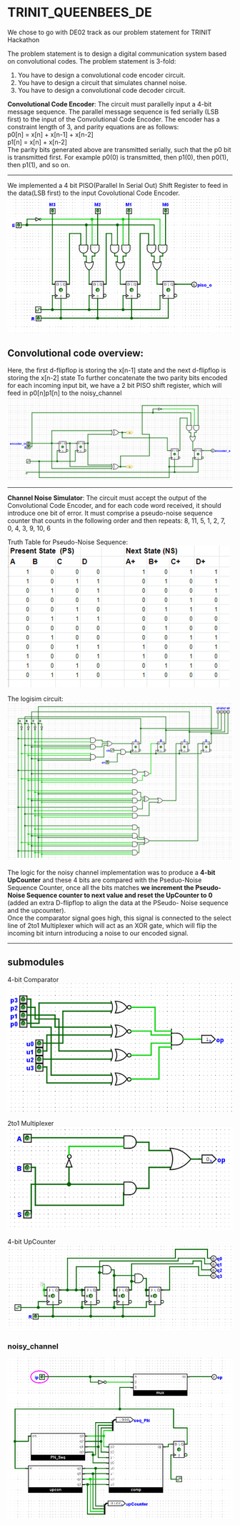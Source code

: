 # TRINIT_QUEENBEES_DE

We chose to go with DE02 track as our problem statement for TRINIT Hackathon<br>

The problem statement is to design a digital communication system based on
convolutional codes. The problem statement is 3-fold:
1. You have to design a convolutional code encoder circuit.
2. You have to design a circuit that simulates channel noise.
3. You have to design a convolutional code decoder circuit.<br>

**Convolutional Code Encoder**: The circuit must parallelly input a 4-bit message
sequence. The parallel message sequence is fed serially (LSB first) to the input of
the Convolutional Code Encoder. The encoder has a constraint length of 3, and
parity equations are as follows:<br>
p0[n] = x[n] + x[n-1] + x[n-2]<br>
p1[n] = x[n] + x[n-2]<br>
The parity bits generated above are transmitted serially, such that the p0 bit is
transmitted first. For example p0(0) is transmitted, then p1(0), then p0(1), then
p1(1), and so on.<br><hr/>

 
 We implemented a 4 bit PISO(Parallel In Serial Out) Shift Register to feed in the data(LSB first) to the input Covolutional Code Encoder.<br>
 ![piso.png](https://github.com/HrishiCoolkarni/TRINIT_QUEENBEES_DE/blob/main/piso.png)<br>
 
 ## Convolutional code overview:<br>
 Here, the first d-flipflop is storing the x[n-1] state and the next d-flipflop is storing the x[n-2] state
 To further concatenate the two parity bits encoded for each incoming input bit, we have a 2 bit PISO shift register, which will feed in p0[n]p1[n] to the noisy_channel<br>
 ![encoding.png](https://github.com/HrishiCoolkarni/TRINIT_QUEENBEES_DE/blob/main/encoding_ch.png)<br><hr/>
 
**Channel Noise Simulator**: The circuit must accept the output of the
Convolutional Code Encoder, and for each code word received, it should
introduce one bit of error. It must comprise a pseudo-noise sequence counter
that counts in the following order and then repeats:
8, 11, 5, 1, 2, 7, 0, 4, 3, 9, 10, 6 <br>
 
Truth Table for Pseudo-Noise Sequence:
![truthTable](https://github.com/HrishiCoolkarni/TRINIT_QUEENBEES_DE/blob/main/PN_seq_truthTable.png)<br>

The logisim circuit:<br>
![PN_seq.png](https://github.com/HrishiCoolkarni/TRINIT_QUEENBEES_DE/blob/main/PN_sequence.png)<br>

The logic for the noisy channel implementation was to produce a <b>4-bit UpCounter</b> and these 4 bits are compared with the Pseduo-Noise Sequence Counter, once all 
the bits matches <b> we increment the Pseudo-Noise Sequence counter to next value and reset the UpCounter to 0 </b>(added an extra D-flipflop to align the data at the PSeudo-
Noise sequence and the upcounter).<br>
Once the comparator signal goes high, this signal is connected to the select line of 2to1 Multiplexer which will act as an XOR gate, which will flip the incoming bit inturn
introducing a noise to our encoded signal.</b><hr/>

## submodules<br>
4-bit Comparator<br>
![comparator.png](https://github.com/HrishiCoolkarni/TRINIT_QUEENBEES_DE/blob/main/comparator.png)<br>

2to1 Multiplexer<br>
![mux.png](https://github.com/HrishiCoolkarni/TRINIT_QUEENBEES_DE/blob/main/2to1mux.png)<br>

4-bit UpCounter<br>
![Upcounter.png](https://github.com/HrishiCoolkarni/TRINIT_QUEENBEES_DE/blob/main/upcounter.png)<br>

### noisy_channel<br>
![noisy_Channel.png](https://github.com/HrishiCoolkarni/TRINIT_QUEENBEES_DE/blob/main/nosiy_channel.png)<br>



